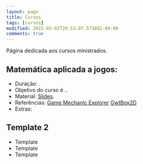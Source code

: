 ```yaml
---
layout: page
title: Cursos
tags: [cursos]
modified: 2015-03-02T20:53:07.573882-04:00
comments: true
---
```


Página dedicada aos cursos ministrados.

## Matemática aplicada a jogos:

* Duração: .
* Objetivo do curso é ..
* Material: [Slides](http://marcelomesmo.github.io).
* Referências: 
	[Game Mechanic Explorer](http://gamemechanicexplorer.com/)
	[GwtBox2D](http://gwtbox2d.appspot.com/)
* Extras:

## Template 2

* Template
* Template
* Template
